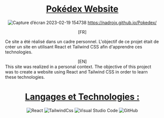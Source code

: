 <div align = center>
  
  # <ins> Pokédex Website
  ![Capture d’écran 2023-02-19 154738](https://user-images.githubusercontent.com/66216638/219955630-369099e0-66ce-4f63-ba23-0836e472ea70.jpg)
  https://nadrojx.github.io/Pokedex/
</div>

<div align = center>
  [FR]
</div>

Ce site a été réalisé dans un cadre personnel. L'objectif de ce projet était de créer un site en utilisant React et Tailwind CSS afin d'apprendre ces technologies.

<div align = center>
  [EN]
</div>
This site was realized in a personal context. The objective of this project was to create a website using React and Tailwind CSS in order to learn these technologies.
  


<div align = center>

# <ins> Langages et Technologies :

![React](https://img.shields.io/badge/react-%2320232a.svg?style=for-the-badge&logo=react&logoColor=%2361DAFB)
![TailwindCss](https://img.shields.io/badge/Tailwind_CSS-38B2AC?style=for-the-badge&logo=tailwind-css&logoColor=white)
![Visual Studio Code](https://img.shields.io/badge/Visual%20Studio%20Code-0078d7.svg?style=for-the-badge&logo=visual-studio-code&logoColor=white)
![GitHub](https://img.shields.io/badge/github-%23121011.svg?style=for-the-badge&logo=github&logoColor=white)
  
</div>
